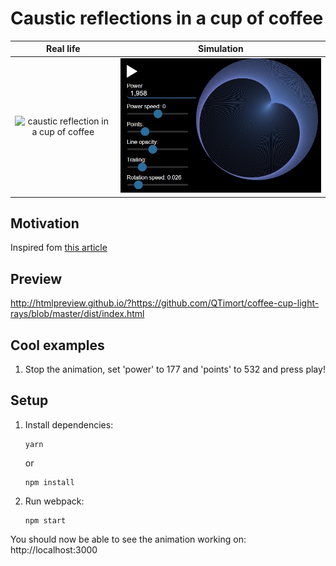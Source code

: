 # Caustic reflections in a cup of coffee

Real life             |  Simulation
:-------------------------:|:-------------------------:
![caustic reflection in a cup of coffee](http://www.antoniosiber.org/bruno_pauns_caustic/kaustika_salica_1.jpg)  |  ![caustic reflection in javascript](./img/preview-1.jpg)

## Motivation
Inspired fom [this article](http://lacim.uqam.ca/~plouffe/cercles/circles.html)

## Preview
http://htmlpreview.github.io/?https://github.com/QTimort/coffee-cup-light-rays/blob/master/dist/index.html

## Cool examples
1. Stop the animation, set 'power' to 177 and 'points' to 532 and press play!

## Setup
1.  Install dependencies:

        yarn

    or

        npm install

2.  Run webpack:

        npm start

You should now be able to see the animation working on: http://localhost:3000
